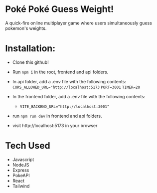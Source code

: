 # Poké Poké Guess Weight!
A quick-fire online multiplayer game where users simultaneously guess pokemon's weights.

# Installation:
- Clone this github!
- Run `npm i` in the root, frontend and api folders.
- In api folder, add a .env file with the following contents:
	     `CORS_ALLOWED_URL="http://localhost:5173`
	     `PORT=3001`
	     `TIMER=20`
- In the frontend folder, add a .env file with the following contents:
	- `VITE_BACKEND_URL="http://localhost:3001"`
	
- run `npm run dev` in frontend and api folders.
- visit http://localhost:5173 in your browser

# Tech Used
- 	Javascript
- 	NodeJS
- 	Express
- 	PokeAPI
- 	React
- 	Tailwind
